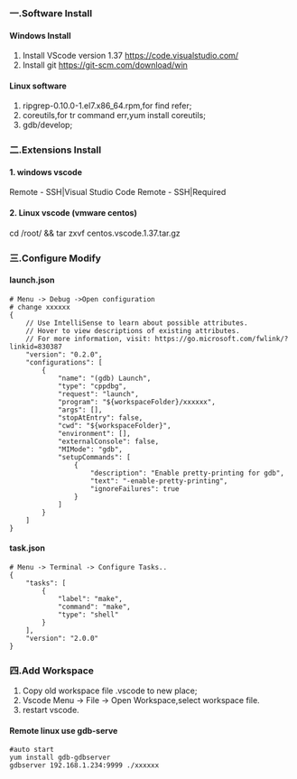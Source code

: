 ### 一.Software Install
#### Windows Install
1. Install VScode version 1.37  https://code.visualstudio.com/
2. Install git https://git-scm.com/download/win

#### Linux software
1. ripgrep-0.10.0-1.el7.x86_64.rpm,for find refer;
2. coreutils,for tr command err,yum install coreutils;
3. gdb/develop;

### 二.Extensions Install

#### 1. windows vscode
Remote - SSH|Visual Studio Code Remote - SSH|Required

#### 2. Linux vscode (vmware centos)
cd /root/ && tar zxvf centos.vscode.1.37.tar.gz


### 三.Configure Modify

#### launch.json

``` 
# Menu -> Debug ->Open configuration 
# change xxxxxx
{
    // Use IntelliSense to learn about possible attributes.
    // Hover to view descriptions of existing attributes.
    // For more information, visit: https://go.microsoft.com/fwlink/?linkid=830387
    "version": "0.2.0",
    "configurations": [
        {
            "name": "(gdb) Launch",
            "type": "cppdbg",
            "request": "launch",
            "program": "${workspaceFolder}/xxxxxx",
            "args": [],
            "stopAtEntry": false,
            "cwd": "${workspaceFolder}",
            "environment": [],
            "externalConsole": false,
            "MIMode": "gdb",
            "setupCommands": [
                {
                    "description": "Enable pretty-printing for gdb",
                    "text": "-enable-pretty-printing",
                    "ignoreFailures": true
                }
            ]
        }
    ]
}
```

#### task.json


``` 
# Menu -> Terminal -> Configure Tasks..
{
    "tasks": [
        {
            "label": "make",
            "command": "make",
            "type": "shell"
        }
    ],
    "version": "2.0.0"
}
```


### 四.Add Workspace
1. Copy old workspace file .vscode to new place;
2. Vscode Menu -> File -> Open Workspace,select workspace file.
3. restart vscode.


#### Remote linux use gdb-serve

```
#auto start
yum install gdb-gdbserver
gdbserver 192.168.1.234:9999 ./xxxxxx

```



